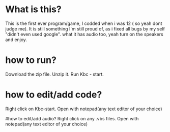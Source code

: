 # What is this?  
This is the first ever program/game, I codded when i was 12 ( so yeah dont judge me).
It is still something I'm still proud of, as i fixed all bugs by my self "didn't even used google".
what it has audio too, yeah turn on the speakers and enjoy.


# how to run?
Download the zip file.
Unzip it.
Run Kbc - start.

# how to edit/add code?
Right click on Kbc-start.
Open with notepad(any text editor of your choice)

#how to edit/add audio?
Right click on any .vbs files.
Open with notepad(any text editor of your choice)
